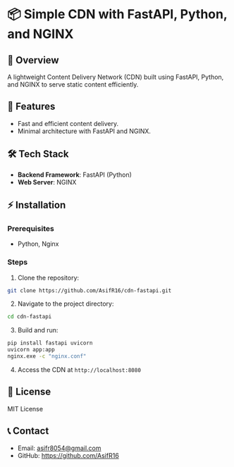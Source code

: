 # 📦 Simple CDN with FastAPI, Python, and NGINX

## 🚀 Overview
A lightweight Content Delivery Network (CDN) built using FastAPI, Python, and NGINX to serve static content efficiently.

## 🌟 Features
- Fast and efficient content delivery.
- Minimal architecture with FastAPI and NGINX.

## 🛠️ Tech Stack
- **Backend Framework**: FastAPI (Python)
- **Web Server**: NGINX

## ⚡ Installation

### Prerequisites
- Python, Nginx

### Steps
1. Clone the repository:
```bash
git clone https://github.com/AsifR16/cdn-fastapi.git
```

2. Navigate to the project directory:
```bash
cd cdn-fastapi
```

3. Build and run:
```bash
pip install fastapi uvicorn
uvicorn app:app
nginx.exe -c "nginx.conf"
```

4. Access the CDN at `http://localhost:8080`

## 📜 License
MIT License

## 📞 Contact
- Email: asifr8054@gmail.com
- GitHub: https://github.com/AsifR16

